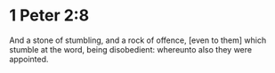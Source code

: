 # 1 Peter 2:8

And a stone of stumbling, and a rock of offence, [even to them] which stumble at the word, being disobedient: whereunto also they were appointed.